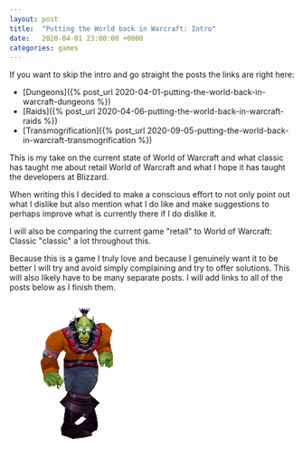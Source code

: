 ```yaml
---
layout: post
title:  "Putting the World back in Warcraft: Intro"
date:   2020-04-01 23:00:00 +0000
categories: games
---
```


If you want to skip the intro and go straight the posts the links are right here:

- [Dungeons]({% post_url 2020-04-01-putting-the-world-back-in-warcraft-dungeons %})
- [Raids]({% post_url 2020-04-06-putting-the-world-back-in-warcraft-raids %})
- [Transmogrification]({% post_url 2020-09-05-putting-the-world-back-in-warcraft-transmogrification %})

This is my take on the current state of World of Warcraft and what classic has taught me about retail World of Warcraft and what I hope it has taught the developers at Blizzard.

When writing this I decided to make a conscious effort to not only point out what I dislike but also mention what I do like and make suggestions to perhaps improve what is currently there if I do dislike it.

I will also be comparing the current game "retail" to World of Warcraft: Classic "classic" a lot throughout this.

Because this is a game I truly love and because I genuinely want it to be better I will try and avoid simply complaining and try to offer solutions. This will also likely have to be many separate posts. I will add links to all of the posts below as I finish them.

![](/assets/puttingtheworldbackinwarcraft/orcDance.gif)